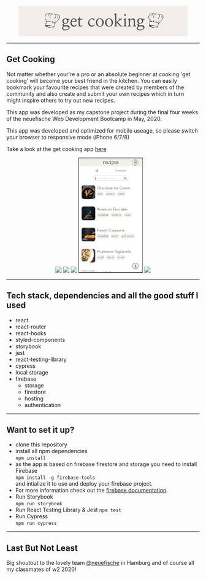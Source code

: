 <div align="center">
  <img src="images/../src/images/get_cooking.png"
     height="80px"/>
</div>

---

## Get Cooking

Not matter whether your're a pro or an absolute beginner at cooking 'get cooking' will become your best friend in the kitchen. You can easily bookmark your favourite recipes that were created by members of the community and also create and submit your own recipes which in turn might inspire others to try out new recipes.

This app was developed as my capstone project during the final four weeks of the neuefische Web Development Bootcamp in May, 2020.

This app was developed and optimized for mobile useage, so please switch your browser to responsive mode (iPhone 6/7/8)

Take a look at the get cooking app [here](https://get-cooking.web.app/)

<div align="center">
  <img src="images/../src/images/gif_login.gif"
     height="300px"/>
       <img src="images/../src/images/gif_details.gif"
     height="300px"/>
       <img src="images/../src/images/gif_favourites.gif"
     height="300px"/>
       <img src="images/../src/images/gif_filter.gif"
     height="300px"/>
       <img src="images/../src/images/gif_profile2.gif"
     height="300px"/>
</div>

---

## Tech stack, dependencies and all the good stuff I used
- react
- react-router
- react-hooks
- styled-components
- storybook
- jest
- react-testing-library
- cypress
- local storage
- firebase
  - storage
  - firestore
  - hosting
  - authentication

---

## Want to set it up?
- clone this repository
- install all npm dependencies   
    ```npm install```
- as the app is based on firebase firestore and storage you need to install Firebase    
 ```npm install -g firebase-tools```    
 and intialize it to use and deploy your firebase project.
- For more information check out the [firebase documentation](https://firebase.google.com/docs).
- Run Storybook   
```npm run storybook```  
- Run React Testing Library & Jest
```npm test```
- Run Cypress   
```npm run cypress```
___

## Last But Not Least
Big shoutout to the lovely team [@neuefische](https://neuefische.de/) in Hamburg and of course all my classmates of w2 2020!
